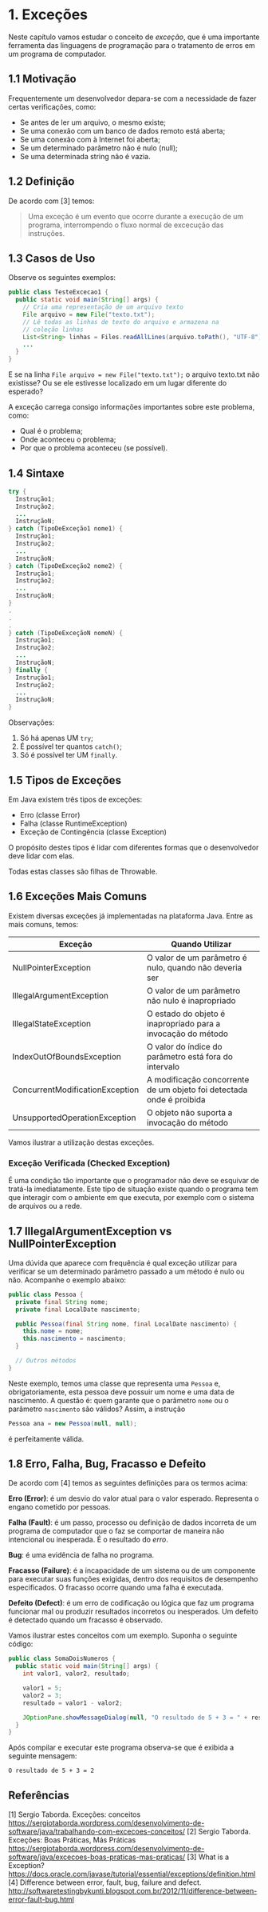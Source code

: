 # 1. Exceções

Neste capítulo vamos estudar o conceito de *exceção*, que é uma importante
ferramenta das linguagens de programação para o tratamento de erros em um
programa de computador.

## 1.1 Motivação

Frequentemente um desenvolvedor depara-se com a necessidade de fazer certas
verificações, como:

* Se antes de ler um arquivo, o mesmo existe;
* Se uma conexão com um banco de dados remoto está aberta;
* Se uma conexão com à Internet foi aberta;
* Se um determinado parâmetro não é nulo (null);
* Se uma determinada string não é vazia.

## 1.2 Definição

De acordo com [3] temos:

> Uma exceção é um evento que ocorre durante a execução de um programa,
interrompendo o fluxo normal de excecução das instruções.


## 1.3 Casos de Uso

Observe os seguintes exemplos:

```java
public class TesteExcecao1 {
  public static void main(String[] args) {
    // Cria uma representação de um arquivo texto
    File arquivo = new File("texto.txt");
    // Lê todas as linhas de texto do arquivo e armazena na
    // coleção linhas
    List<String> linhas = Files.readAllLines(arquivo.toPath(), "UTF-8");
    ...
  }
}
```
E se na linha `File arquivo = new File("texto.txt");` o arquivo texto.txt não
existisse? Ou se ele estivesse localizado em um lugar diferente do esperado?

A exceção carrega consigo informações importantes sobre este
problema, como:

* Qual é o problema;
* Onde aconteceu o problema;
* Por que o problema aconteceu (se possível).

## 1.4 Sintaxe

```java
try {
  Instrução1;
  Instrução2;
  ...
  InstruçãoN;
} catch (TipoDeExceção1 nome1) {
  Instrução1;
  Instrução2;
  ...
  InstruçãoN;  
} catch (TipoDeExceção2 nome2) {
  Instrução1;
  Instrução2;
  ...
  InstruçãoN;
}
.
.
.
} catch (TipoDeExceçãoN nomeN) {
  Instrução1;
  Instrução2;
  ...
  InstruçãoN;
} finally {
  Instrução1;
  Instrução2;
  ...
  InstruçãoN;
}
```

Observações:

1. Só há apenas UM `try`;
2. É possível ter quantos ```catch()```;
3. Só é possível ter UM ```finally```.


## 1.5 Tipos de Exceções

Em Java existem três tipos de exceções:

* Erro (classe Error)
* Falha (classe RuntimeException)
* Exceção de Contingência (classe Exception)

O propósito destes tipos é lidar com diferentes formas que o desenvolvedor deve
lidar com elas.

Todas estas classes são filhas de Throwable.


## 1.6 Exceções Mais Comuns

Existem diversas exceções já implementadas na plataforma Java.
Entre as mais comuns, temos:

| Exceção | Quando Utilizar |
|---------|-----------------|
| NullPointerException | O valor de um parâmetro é nulo, quando não deveria ser |
| IllegalArgumentException | O valor de um parâmetro não nulo é inapropriado |
| IllegalStateException | O estado do objeto é inapropriado para a invocação do método |
| IndexOutOfBoundsException | O valor do índice do parâmetro está fora do intervalo |
| ConcurrentModificationException | A modificação concorrente de um objeto foi detectada onde é proibida |
| UnsupportedOperationException | O objeto não suporta a invocação do método |

Vamos ilustrar a utilização destas exceções.


### Exceção Verificada (Checked Exception)

É uma condição tão importante que o programador não deve se esquivar de tratá-la
imediatamente. Este tipo de situação existe quando o programa tem que interagir
com o ambiente em que executa, por exemplo com o sistema de arquivos ou a rede.


## 1.7 IllegalArgumentException vs NullPointerException

Uma dúvida que aparece com frequência é qual exceção utilizar
para verificar se um determinado parâmetro passado a um
método é nulo ou não. Acompanhe o exemplo abaixo:

```java
public class Pessoa {
  private final String nome;
  private final LocalDate nascimento;

  public Pessoa(final String nome, final LocalDate nascimento) {
    this.nome = nome;
    this.nascimento = nascimento;
  }

  // Outros métodos
}
```
Neste exemplo, temos uma classe que representa uma `Pessoa` e, obrigatoriamente,
esta pessoa deve possuir um nome e uma data de nascimento. A questão é: quem
garante que o parâmetro `nome` ou o parâmetro `nascimento` são válidos? Assim,
a instrução
```java
Pessoa ana = new Pessoa(null, null);
```
é perfeitamente válida.


## 1.8 Erro, Falha, Bug, Fracasso e Defeito

De acordo com [4] temos as seguintes definições para os termos acima:

**Erro (Error)**: é um desvio do valor atual para o valor esperado. Representa o
engano cometido por pessoas.

**Falha (Fault)**: é um passo, processo ou definição de dados incorreta de um
programa de computador que o faz se comportar de maneira não intencional ou
inesperada. É o resultado do *erro*.

**Bug**: é uma evidência de falha no programa.

**Fracasso (Failure)**: é a incapacidade de um sistema ou de um componente para
executar suas funções exigidas, dentro dos requisitos de desempenho
especificados. O fracasso ocorre quando uma falha é executada.

**Defeito (Defect)**: é um erro de codificação ou lógica que faz um programa
funcionar mal ou produzir resultados incorretos ou inesperados. Um defeito é
detectado quando um fracasso é observado.

Vamos ilustrar estes conceitos com um exemplo. Suponha o seguinte código:

```java
public class SomaDoisNumeros {
  public static void main(String[] args) {
    int valor1, valor2, resultado;

    valor1 = 5;
    valor2 = 3;
    resultado = valor1 - valor2;

    JOptionPane.showMessageDialog(null, "O resultado de 5 + 3 = " + resultado);
  }
}
```
Após compilar e executar este programa observa-se que é exibida a seguinte
mensagem:

```
O resultado de 5 + 3 = 2
```

## Referências

[1] Sergio Taborda. Exceções: conceitos https://sergiotaborda.wordpress.com/desenvolvimento-de-software/java/trabalhando-com-excecoes-conceitos/
[2] Sergio Taborda. Exceções: Boas Práticas, Más Práticas https://sergiotaborda.wordpress.com/desenvolvimento-de-software/java/excecoes-boas-praticas-mas-praticas/
[3] What is a Exception? https://docs.oracle.com/javase/tutorial/essential/exceptions/definition.html
[4] Difference between error, fault, bug, failure and defect. http://softwaretestingbykunti.blogspot.com.br/2012/11/difference-between-error-fault-bug.html
